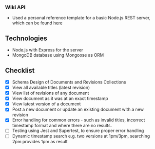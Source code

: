 ### Wiki API

- Used a personal reference template for a basic Node.js REST server, which can be found [here](https://github.com/jord2097/rest_ref)

## Technologies

- Node.js with Express for the server
- MongoDB database using Mongoose as ORM

## Checklist 

- [x] Schema Design of Documents and Revisions Collections
- [x] View all available titles (latest revision)
- [x] View list of revisions of any document
- [x] View document as it was at an exact timestamp
- [x] View latest version of a document
- [x] Post a new document or update an existing document with a new revision
- [x] Error handling for common errors - such as invalid titles, incorrect timestamp format and where there are no results.
- [ ] Testing using Jest and Supertest, to ensure proper error handling
- [ ] Dynamic timestamp search e.g. two versions at 1pm/3pm, searching 2pm provides 1pm as result
